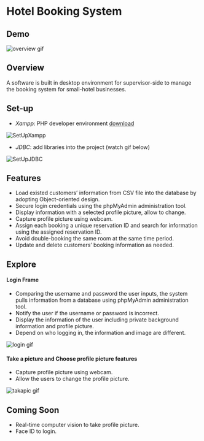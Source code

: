 # Hotel Booking System

## Demo

![overview gif](https://github.com/jtrinh21/HotelBookingSystem/blob/master/src/Image/hotelBookingSystem.gif)

## Overview

A software is built in desktop environment for supervisor-side to manage the booking system for small-hotel businesses.

## Set-up

* *Xampp*: PHP developer environment [download](https://www.apachefriends.org/index.html)

![SetUpXampp](https://github.com/jtrinh21/HotelBookingSystem/blob/master/build/classes/Image/SetupXampp.gif)

* *JDBC*: add libraries into the project (watch gif below)

![SetUpJDBC](https://github.com/jtrinh21/HotelBookingSystem/blob/master/build/classes/Image/SetUpJDBC.gif)

## Features


*	Load existed customers’ information from CSV file into the database by adopting Object-oriented design.
*	Secure login credentials using the phpMyAdmin administration tool.
*	Display information with a selected profile picture, allow to change.
*  Capture profile picture using webcam.
*	Assign each booking a unique reservation ID and search for information using the assigned reservation ID.
*	Avoid double-booking the same room at the same time period.
*	Update and delete customers’ booking information as needed.


## Explore

#### Login Frame

   - Comparing the username and password the user inputs, the system pulls information from a database using phpMyAdmin administration tool.
   - Notify the user if the username or password is incorrect.
   - Display the information of the user including private background information and profile picture.
   - Depend on who logging in, the information and image are different.
   
![login gif](https://github.com/jtrinh21/HotelBookingSystem/blob/master/src/Image/LoginFeature.gif)

#### Take a picture and Choose profile picture features

   - Capture profile picture using webcam.
   - Allow the users to change the profile picture.
   
![takapic gif](https://github.com/jtrinh21/HotelBookingSystem/blob/master/src/Image/TakeAPic.gif)
   
## Coming Soon
* Real-time computer vision to take profile picture.
* Face ID to login.
